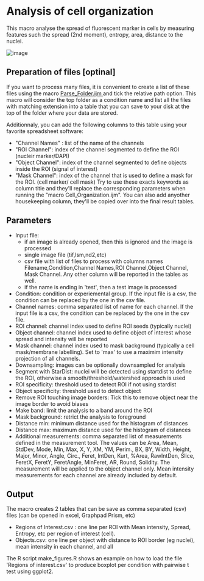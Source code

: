 # Analysis of cell organization

This macro analyse the spread of fluorescent marker in cells by measuring features such the spread (2nd moment), entropy, area, distance to the nuclei.

![image](https://user-images.githubusercontent.com/3415561/136790160-5dd4153c-73cc-461b-bbd7-c9ea5210754f.png)

## Preparation of files [optinal]
If you want to process many files, it is convenient to create a list of these files using the macro [Parse_Folder.ijm ](https://github.com/jboulanger/imagej-macro/tree/main/File_Conversion) and tick the relative path option. This macro will consider the top folder as a condition name and list all the files with matching extension into a table that you can save to your disk at the top of the folder where your data are stored.

Additionnaly, you can add the following columns to this table using your favorite spreadsheet software:
- "Channel Names" : list of the name of the channels
- "ROI Channel": index of the channel segmented to define the ROI (nucleir marker/DAPI)
- "Object Channel": index of the channel segmented to define objects inside the ROI (signal of interest)
- "Mask Channel": index of the channel that is used to define a mask for the ROI. (cell marker/ cell mask)
Try to use these exacts keywords as column title and they'll replace the corresponding parameters when running the "macro Cell_Organization.ijm". You can also add anyother housekeeping column, they'll be copied over into the final result tables.

## Parameters
- Input file:
  - if an image is already opened, then this is ignored and the image is processed
  - single image file (tif,lsm,nd2,etc)
  - csv file with list of files to process with columns names Filename,Condition,Channel Names,ROI Channel,Object Channel, Mask Channel. Any other column will be reported in the tables as well.
  - if the name is ending in 'test', then a test image is processed
- Condition: condition or experiemental group. If the input file is a csv, the condition can be replaced by the one in the csv file.
- Channel names: comma separated list of name for each channel.  If the input file is a csv, the condition can be replaced by the one in the csv file.
- ROI channel: channel index  used to define ROI seeds (typically nuclei)
- Object channel: channel index used to define object of interest whose spread and intensity will be reported
- Mask channel: channel index used to mask background (typically a cell mask/membrane labelling). Set to 'max' to use a maximim intensity projection of all channels.
- Downsampling: images can be optionally downsampled for analysis
- Segment with StarDist: nuclei will be detected using startdist to define the ROI, otherwise a smooth/threshold/watershed approach is used
- ROI specificity: threshold used to detect ROI if not using stardist
- Object specificity: threshold used to detect object
- Remove ROI touching image borders: Tick this to remove object near the image border to avoid biases
- Make band: limit the analysis to a band around the ROI
- Mask background: retrict the analysis to foreground
- Distance min: minimum distance used for the histogram of distances
- Distance max: maximum distance used for the histogram of distances
- Additional measurements: comma separated list of measurements defined in the measurement tool. The values can be Area, Mean, StdDev, Mode, Min, Max, X, Y, XM, YM, Perim., BX, BY, Width, Height, Major, Minor, Angle, Circ., Feret, IntDen, Kurt, %Area, RawIntDen, Slice, FeretX,  FeretY,  FeretAngle, MinFeret, AR, Round, Solidity. The measurement will be applied to the object channel only. Mean intensity measurements for each channel are already included by default.

## Output
The macro creates 2 tables that can be save as comma separated (csv) files (can be opened in excel, Graphpad Prism, etc)
- Regions of Interest.csv : one line per ROI with Mean intensity, Spread, Entropy, etc per region of interest (cell).
- Objects.csv: one line per object with distance to ROI border (eg nuclei), mean intensity in each channel, and all 

The R script make_figures.R shows an example on how to load the file 'Regions of interest.csv' to produce boxplot per condition with pairwise t test using ggplot2.
